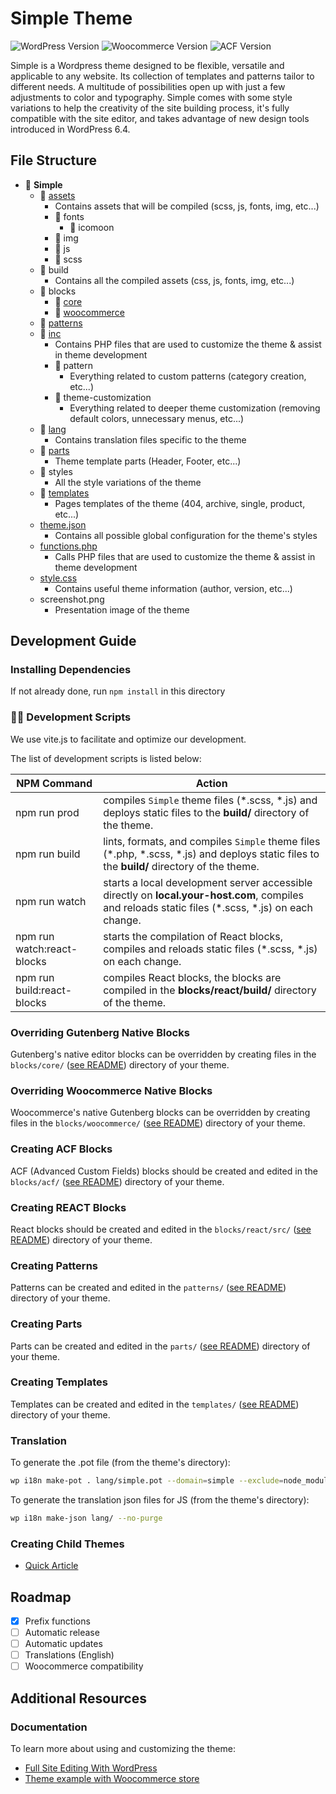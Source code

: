 # Simple Theme

![WordPress Version](https://img.shields.io/badge/wordpress-%3E%3D%206.4-blue)
![Woocommerce Version](https://img.shields.io/badge/woocommerce-%3E%3D%208.0-purple)
![ACF Version](https://img.shields.io/badge/acf-%3E%3D%206.0-cyan)


Simple is a Wordpress theme designed to be flexible, versatile and applicable to any website.
Its collection of templates and patterns tailor to different needs.
A multitude of possibilities open up with just a few adjustments to color and typography.
Simple comes with some style variations to help the creativity of the site building process, it's fully compatible with the site editor, and takes advantage of new design tools introduced in WordPress 6.4.

## File Structure

- 📂 **Simple**
  - 📂 [assets](./assets/)
    - Contains assets that will be compiled (scss, js, fonts, img, etc...)
    - 📂 fonts
      - 📂 icomoon
    - 📂 img
    - 📂 js
    - 📂 scss
  - 📂 build
    - Contains all the compiled assets (css, js, fonts, img, etc...)
  - 📂 blocks
    - 📂 [core](./blocks/core/README.md)
    - 📂 [woocommerce](./blocks/woocommerce/README.md)
  - 📂 [patterns](./patterns/README.md)
  - 📂 [inc](./inc/)
    - Contains PHP files that are used to customize the theme & assist in theme development
    - 📂 pattern
      - Everything related to custom patterns (category creation, etc...)
    - 📂 theme-customization
      - Everything related to deeper theme customization (removing default colors, unnecessary menus, etc...)
  - 📂 [lang](./lang/)
    - Contains translation files specific to the theme
  - 📂 [parts](./parts/README.md)
    - Theme template parts (Header, Footer, etc...)
  - 📂 styles
    - All the style variations of the theme
  - 📂 [templates](./templates/README.md)
    - Pages templates of the theme (404, archive, single, product, etc...)
  - [theme.json](./theme.json)
    - Contains all possible global configuration for the theme's styles
  - [functions.php](./functions.php)
    - Calls PHP files that are used to customize the theme & assist in theme development
  - [style.css](./style.css)
    - Contains useful theme information (author, version, etc...)
  - screenshot.png
    - Presentation image of the theme

## Development Guide

### Installing Dependencies

If not already done, run `npm install` in this directory

### 🧙‍♂️ Development Scripts

We use vite.js to facilitate and optimize our development.

The list of development scripts is listed below:

| NPM Command                | Action                                                                                                                                               |
| -------------------------- | ---------------------------------------------------------------------------------------------------------------------------------------------------- |
| npm run prod               | compiles `Simple` theme files (\*.scss, \*.js) and deploys static files to the **build/** directory of the theme.                                    |
| npm run build              | lints, formats, and compiles `Simple` theme files (\*.php, \*.scss, \*.js) and deploys static files to the **build/** directory of the theme.        |
| npm run watch              | starts a local development server accessible directly on **local.your-host.com**, compiles and reloads static files (\*.scss, \*.js) on each change. |
| npm run watch:react-blocks | starts the compilation of React blocks, compiles and reloads static files (\*.scss, \*.js) on each change.                                           |
| npm run build:react-blocks | compiles React blocks, the blocks are compiled in the **blocks/react/build/** directory of the theme.                                                |

### Overriding Gutenberg Native Blocks

Gutenberg's native editor blocks can be overridden by creating files in the `blocks/core/` ([see README](./blocks/core/README.md)) directory of your theme.

### Overriding Woocommerce Native Blocks

Woocommerce's native Gutenberg blocks can be overridden by creating files in the `blocks/woocommerce/` ([see README](./blocks/woocommerce/README.md)) directory of your theme.

### Creating ACF Blocks

ACF (Advanced Custom Fields) blocks should be created and edited in the `blocks/acf/` ([see README](./blocks/acf/README.md)) directory of your theme.

### Creating REACT Blocks

React blocks should be created and edited in the `blocks/react/src/` ([see README](./blocks/react/src/README.md)) directory of your theme.

### Creating Patterns

Patterns can be created and edited in the `patterns/` ([see README](./patterns/README.md)) directory of your theme.

### Creating Parts

Parts can be created and edited in the `parts/` ([see README](./parts/README.md)) directory of your theme.

### Creating Templates

Templates can be created and edited in the `templates/` ([see README](./templates/README.md)) directory of your theme.

### Translation

To generate the .pot file (from the theme's directory):

```bash
wp i18n make-pot . lang/simple.pot --domain=simple --exclude=node_modules,vendor,lang --include=*.php,blocks,build
```

To generate the translation json files for JS (from the theme's directory):

```bash
wp i18n make-json lang/ --no-purge
```

### Creating Child Themes

- [Quick Article](https://fullsiteediting.com/lessons/child-themes/#h-what-type-of-child-themes-can-i-create)

## Roadmap

- [X] Prefix functions
- [ ] Automatic release
- [ ] Automatic updates
- [ ] Translations (English)
- [ ] Woocommerce compatibility

## Additional Resources

### Documentation

To learn more about using and customizing the theme:

- [Full Site Editing With WordPress](https://fullsiteediting.com/)
- [Theme example with Woocommerce store](https://themedemos.com/jace/)
